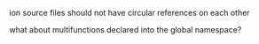 
ion source files should not have circular references on each other

what about multifunctions declared into the global namespace?